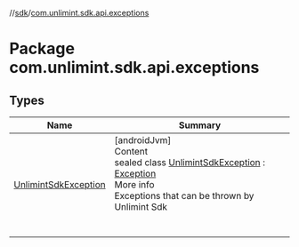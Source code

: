 //[sdk](../../index.md)/[com.unlimint.sdk.api.exceptions](index.md)



# Package com.unlimint.sdk.api.exceptions  


## Types  
  
|  Name |  Summary | 
|---|---|
| <a name="com.unlimint.sdk.api.exceptions/UnlimintSdkException///PointingToDeclaration/"></a>[UnlimintSdkException](-unlimint-sdk-exception/index.md)| <a name="com.unlimint.sdk.api.exceptions/UnlimintSdkException///PointingToDeclaration/"></a>[androidJvm]  <br>Content  <br>sealed class [UnlimintSdkException](-unlimint-sdk-exception/index.md) : [Exception](https://developer.android.com/reference/kotlin/java/lang/Exception.html)  <br>More info  <br>Exceptions that can be thrown by Unlimint Sdk  <br><br><br>|

